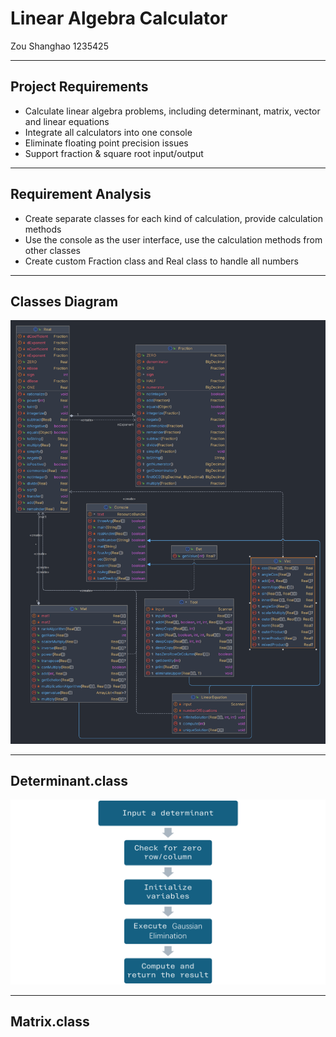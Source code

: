 # Linear Algebra Calculator

Zou Shanghao 1235425

---
## Project Requirements
- Calculate linear algebra problems, including determinant, matrix, vector and linear equations
- Integrate all calculators into one console
- Eliminate floating point precision issues
- Support fraction & square root input/output

---
## Requirement Analysis
- Create separate classes for each kind of calculation, provide calculation methods 
- Use the console as the user interface, use the calculation methods from other classes
- Create custom Fraction class and Real class to handle all numbers

---
## Classes Diagram
![Classes Diagram.png](Classes%20Diagram.png)

---
## Determinant.class

![Det Process.png](Det%20Process.png)

---
## Matrix.class

